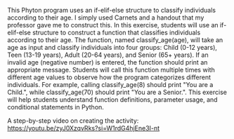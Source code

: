 This Phyton program uses an if-elif-else structure to classify individuals according to their age.  I simply used Carnets and a handout that my professor gave me to construct this. In this exercise, students will use an if-elif-else structure to construct a function that classifies individuals according to their age. The function, named classify_age(age), will take an age as input and classify individuals into four groups: Child (0-12 years), Teen (13-19 years), Adult (20-64 years), and Senior (65+ years). If an invalid age (negative number) is entered, the function should print an appropriate message. Students will call this function multiple times with different age values to observe how the program categorizes different individuals. For example, calling classify_age(8) should print "You are a Child.", while classify_age(70) should print "You are a Senior.". This exercise will help students understand function definitions, parameter usage, and conditional statements in Python.

A step-by-step video on creating the activity: https://youtu.be/zyJ0XzqvRks?si=W1rdG4hjEne3I-nt
